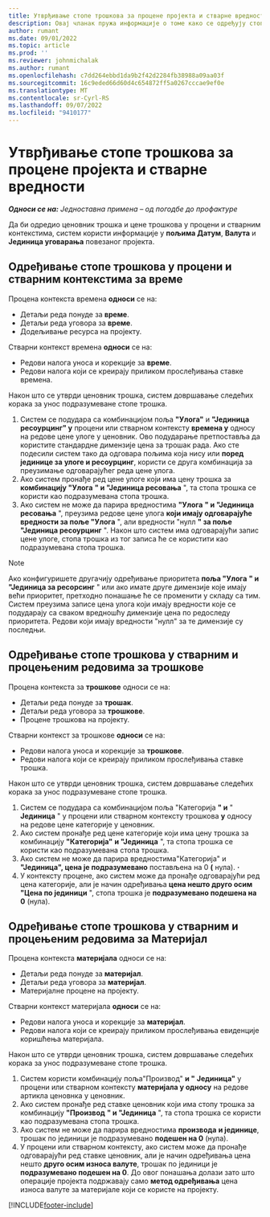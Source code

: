 ```yaml
---
title: Утврђивање стопе трошкова за процене пројекта и стварне вредности
description: Овај чланак пружа информације о томе како се одређују стопе трошкова за процене пројекта и стварне вредности.
author: rumant
ms.date: 09/01/2022
ms.topic: article
ms.prod: ''
ms.reviewer: johnmichalak
ms.author: rumant
ms.openlocfilehash: c7dd264ebbd1da9b2f42d2284fb38988a09aa03f
ms.sourcegitcommit: 16c9eded66d60d4c654872ff5a0267cccae9ef0e
ms.translationtype: MT
ms.contentlocale: sr-Cyrl-RS
ms.lasthandoff: 09/07/2022
ms.locfileid: "9410177"
---
```

# <a name="determine-cost-rates-for-project-estimates-and-actuals"></a>Утврђивање стопе трошкова за процене пројекта и стварне вредности

_**Односи се на:** Једноставна примена – од погодбе до профактуре_

Да би одредио ценовник трошка и цене трошкова у процени и стварним контекстима, систем користи информације у **пољима Датум**, **Валута** и **Јединица уговарања** повезаног пројекта.

## <a name="determining-cost-rates-in-estimate-and-actual-contexts-for-time"></a>Одређивање стопе трошкова у процени и стварним контекстима за време

Процена контекста времена **односи** се на:

- Детаљи реда понуде за **време**.
- Детаљи реда уговора за **време**.
- Додељивање ресурса на пројекту.

Стварни контекст времена **односи** се на:

- Редови налога уноса и корекције за **време**.
- Редови налога који се креирају приликом прослеђивања ставке времена.

Након што се утврди ценовник трошка, систем довршавање следећих корака за унос подразумеване стопе трошка.

1. Систем се подудара са комбинацијом поља **"Улога"** и **"Јединица ресоурцинг" у** процени или стварном контексту **времена у** односу на редове цене улоге у ценовник. Ово подударање претпоставља да користите стандардне димензије цена за трошак рада. Ако сте подесили систем тако да одговара пољима која нису или **поред јединице за** **улоге и ресоурцинг**, користи се друга комбинација за преузимање одговарајућег реда цене улога.
1. Ако систем пронађе ред цене улоге који има цену трошка за **комбинацију "Улога** **" и "Јединица ресовања** ", та стопа трошка се користи као подразумевана стопа трошка.
1. Ако систем не може да парира вредностима **"Улога** **" и "Јединица ресовања** ", преузима редове цене улога **који имају одговарајуће вредности за поље "Улога** ", али вредности "нулл **" за поље "Јединица ресоурцинг** ". Након што систем има одговарајући запис цене улоге, стопа трошка из тог записа ће се користити као подразумевана стопа трошка.

> [!NOTE]
> Ако конфигуришете другачију одређивање приоритета **поља "Улога** **" и "Јединица за ресорсинг** " или ако имате друге димензије које имају већи приоритет, претходно понашање ће се променити у складу са тим. Систем преузима записе цена улога који имају вредности које се подударају са сваком вредношћу димензије цена по редоследу приоритета. Редови који имају вредности "нулл" за те димензије су последњи.

## <a name="determining-cost-rates-on-actual-and-estimate-lines-for-expense"></a>Одређивање стопе трошкова у стварним и процењеним редовима за трошкове

Процена контекста за **трошкове** односи се на:

- Детаљи реда понуде за **трошак**.
- Детаљи реда уговора за **трошкове**.
- Процене трошкова на пројекту.

Стварни контекст за трошкове **односи** се на:

- Редови налога уноса и корекције за **трошкове**.
- Редови налога који се креирају приликом прослеђивања ставке трошка.

Након што се утврди ценовник трошка, систем довршавање следећих корака за унос подразумеване стопе трошка.

1. Систем се подудара са комбинацијом поља "Категорија **" и** " **Јединица** " у процени или стварном контексту трошкова **у** односу на редове цене категорије у ценовник.
1. Ако систем пронађе ред цене категорије који има цену трошка за комбинацију **"Категорија"** **и "Јединица** ", та стопа трошка се користи као подразумевана стопа трошка.
1. Ако систем не може да парира вредностима"Категорија" и **"Јединица", цена је подразумевано** постављена на 0 **(** нула). **·**
1. У контексту процене, ако систем може да пронађе одговарајући ред цена категорије, али је начин одређивања **цена нешто друго осим "Цена по јединици** ", стопа трошка је **подразумевано подешена на 0** (нула).

## <a name="determining-cost-rates-on-actual-and-estimate-lines-for-material"></a>Одређивање стопе трошкова у стварним и процењеним редовима за Материјал

Процена контекста **материјала** односи се на:

- Детаљи реда понуде за **материјал**.
- Детаљи реда уговора за **материјал**.
- Материјалне процене на пројекту.

Стварни контекст материјала **односи** се на:

- Редови налога уноса и корекције за **материјал**.
- Редови налога који се креирају приликом прослеђивања евиденције коришћења материјала.

Након што се утврди ценовник трошка, систем довршавање следећих корака за унос подразумеване стопе трошка.

1. Систем користи комбинацију поља"Производ" **и "** **Јединица"** у процени или стварном контексту **материјала у односу** на редове артикла ценовнка у ценовник.
1. Ако систем пронађе ред ставке ценовник који има стопу трошка за комбинацију **"Производ** **" и "Јединица** ", та стопа трошка се користи као подразумевана стопа трошка.
1. Ако систем не може да парира вредностима **производа** **и јединице**, трошак по јединици је подразумевано **подешен на 0** (нула).
1. У процени или стварном контексту, ако систем може да пронађе одговарајући ред ставке ценовник, али је начин одређивања цена нешто **друго осим износа валуте**, трошак по јединици је **подразумевано подешен на 0**. До овог понашања долази зато што операције пројекта подржавају само **метод одређивања** цена износа валуте за материјале који се користе на пројекту.

[!INCLUDE[footer-include](../../includes/footer-banner.md)]
